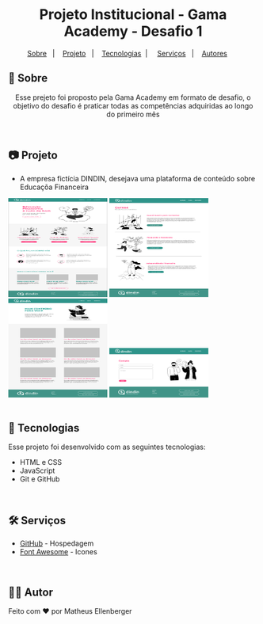 <h1 align="center"> Projeto Institucional - Gama Academy - Desafio 1 </h1>

<p align="center">
  <a href="#-sobre">Sobre</a>&nbsp;&nbsp;&nbsp;|&nbsp;&nbsp;&nbsp;
  <a href="#-projeto">Projeto</a>&nbsp;&nbsp;&nbsp;|&nbsp;&nbsp;&nbsp;
  <a href="#-tecnologias">Tecnologias</a>&nbsp;&nbsp;|&nbsp;&nbsp;&nbsp;&nbsp;
  <a href="#-Serviços">Serviços</a>&nbsp;&nbsp;&nbsp;|&nbsp;&nbsp;&nbsp;
  <a href="#-Autores">Autores</a>&nbsp;&nbsp;&nbsp;&nbsp;&nbsp;&nbsp;
</p>

## 🎯 Sobre

<p align="center">Esse prejeto foi proposto pela Gama Academy em formato de desafio, o objetivo do desafio é praticar todas as competências adquiridas ao longo do primeiro mês</p>

<br>

## 📷 Projeto

- A empresa fictícia DINDIN, desejava uma plataforma de conteúdo sobre Educaçõa Financeira

<div display="flex">
<img src="./projeto-finalizado/INICIO.png" alt="inicio" width="200px" height="200px">
<img src="./projeto-finalizado/CURSOS.png" alt="inicio" width="200px" height="200px">
<img src="./projeto-finalizado/BLOG.png" alt="inicio" width="200px" height="200px">
<img src="./projeto-finalizado/CONTATO.png" alt="inicio" width="200px" height="100px">
</div>

<br>

## 🚀 Tecnologias

Esse projeto foi desenvolvido com as seguintes tecnologias:

- HTML e CSS
- JavaScript
- Git e GitHub

<br>

## 🛠️ Serviços

- <a href="https://github.com/Matheus-Ellenberger">GitHub</a> - Hospedagem
- <a href="https://fontawesome.com/">Font Awesome</a> - Icones

<br>

## 🙋‍♂️ Autor

Feito com ❤️ por Matheus Ellenberger
